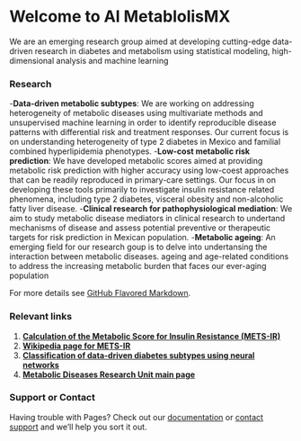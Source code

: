 # Welcome to AI MetablolisMX

We are an emerging research group aimed at developing cutting-edge data-driven research in diabetes and metabolism using statistical modeling, high-dimensional analysis and machine learning

### Research
-**Data-driven metabolic subtypes**: We are working on addressing heterogeneity of metabolic diseases using multivariate methods and unsupervised machine learning in order to identify reproducible disease patterns with differential risk and treatment responses. Our current focus is on understanding heterogeneity of type 2 diabetes in Mexico and familial combined hyperlipidemia phenotypes.
-**Low-cost metabolic risk prediction**: We have developed metabolic scores aimed at providing metabolic risk prediction with higher accuracy using low-coest approaches that can be readily reproduced in primary-care settings. Our focus in on developing these tools primarily to investigate insulin resistance related phenomena, including type 2 diabetes, visceral obesity and non-alcoholic fatty liver disease.
-**Clinical research for pathophysiological mediation**: We aim to study metabolic disease mediators in clinical research to undertand mechanisms of disease and assess potential preventive or therapeutic targets for risk prediction in Mexican population.
-**Metabolic ageing**: An emerging field for our research goup is to delve into undertansing the interaction between metabolic diseases. ageing and age-related conditions to address the increasing metabolic burden that faces our ever-aging population

For more details see [GitHub Flavored Markdown](https://guides.github.com/features/mastering-markdown/).

### Relevant links

1. [**Calculation of the Metabolic Score for Insulin Resistance (METS-IR)**](https://jscalc.io/calc/F54ikuywK6rcqXEy)
2. [**Wikipedia page for METS-IR**](https://en.wikipedia.org/wiki/Metabolic_Score_for_Insulin_Resistance)
2. [**Classification of data-driven diabetes subtypes using neural networks**](https://uiem.shinyapps.io/diabetes_clusters_app/)
3. [**Metabolic Diseases Research Unit main page**](http://www.innsz.mx/opencms/contenido/investigacion/uiem/index.html)


### Support or Contact

Having trouble with Pages? Check out our [documentation](https://help.github.com/categories/github-pages-basics/) or [contact support](https://github.com/contact) and we’ll help you sort it out.
